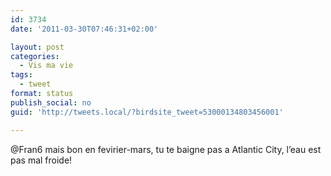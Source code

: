 ```yaml
---
id: 3734
date: '2011-03-30T07:46:31+02:00'

layout: post
categories:
  - Vis ma vie
tags:
  - tweet
format: status
publish_social: no
guid: 'http://tweets.local/?birdsite_tweet=53000134803456001'

---
```


@Fran6 mais bon en fevirier-mars, tu te baigne pas a Atlantic City, l’eau est pas mal froide!